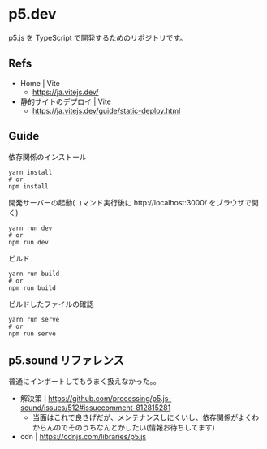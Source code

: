# p5.dev

p5.js を TypeScript で開発するためのリポジトリです。


## Refs

- Home | Vite
	- https://ja.vitejs.dev/
- 静的サイトのデプロイ | Vite
	- https://ja.vitejs.dev/guide/static-deploy.html

## Guide


依存関係のインストール
```shell
yarn install
# or
npm install
```

開発サーバーの起動(コマンド実行後に http://localhost:3000/ をブラウザで開く)
```shell
yarn run dev
# or
npm run dev
```

ビルド
```shell
yarn run build
# or
npm run build
```

ビルドしたファイルの確認
```shell
yarn run serve
# or
npm run serve
```

## p5.sound リファレンス

普通にインポートしてもうまく扱えなかった。。

- 解決策 | https://github.com/processing/p5.js-sound/issues/512#issuecomment-812815281
	- 当面はこれで良さげだが、メンテナンスしにくいし、依存関係がよくわからんのでそのうちなんとかしたい(情報お待ちしてます)
- cdn | https://cdnjs.com/libraries/p5.js